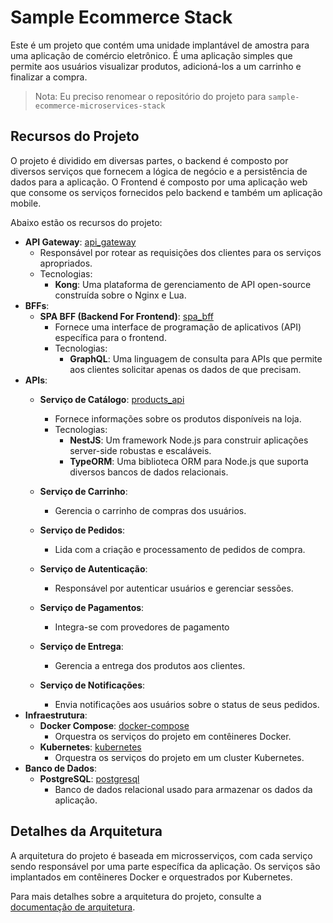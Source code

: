# Sample Ecommerce Stack

Este é um projeto que contém uma unidade implantável de amostra para uma aplicação de comércio eletrônico. É uma aplicação simples que permite aos usuários visualizar produtos, adicioná-los a um carrinho e finalizar a compra.

> Nota: Eu preciso renomear o repositório do projeto para `sample-ecommerce-microservices-stack`
## Recursos do Projeto

O projeto é dividido em diversas partes, o backend é composto por diversos serviços que fornecem a lógica de negócio e a persistência de dados para a aplicação.
O Frontend é composto por uma aplicação web que consome os serviços fornecidos pelo backend e também um aplicação mobile.

Abaixo estão os recursos do projeto:

 - **API Gateway**: [api_gateway](backend%2Fapi_gateway)
   - Responsável por rotear as requisições dos clientes para os serviços apropriados.
   - Tecnologias:
     - **Kong**: Uma plataforma de gerenciamento de API open-source construída sobre o Nginx e Lua.
 - **BFFs**:
   - **SPA BFF (Backend For Frontend)**: [spa_bff](backend%2Fbffs%2Fspa_bff)
     - Fornece uma interface de programação de aplicativos (API) específica para o frontend.
     - Tecnologias:
       - **GraphQL**: Uma linguagem de consulta para APIs que permite aos clientes solicitar apenas os dados de que precisam.
 - **APIs**:
   - **Serviço de Catálogo**: [products_api](backend%2Fapis%2Fproducts_api)
     - Fornece informações sobre os produtos disponíveis na loja.
     - Tecnologias:
       - **NestJS**: Um framework Node.js para construir aplicações server-side robustas e escaláveis.
       - **TypeORM**: Uma biblioteca ORM para Node.js que suporta diversos bancos de dados relacionais.
   
   - **Serviço de Carrinho**: 
     - Gerencia o carrinho de compras dos usuários.
   - **Serviço de Pedidos**: 
     - Lida com a criação e processamento de pedidos de compra.
   - **Serviço de Autenticação**: 
     - Responsável por autenticar usuários e gerenciar sessões.
   - **Serviço de Pagamentos**: 
     - Integra-se com provedores de pagamento
   - **Serviço de Entrega**: 
     - Gerencia a entrega dos produtos aos clientes.
   - **Serviço de Notificações**: 
     - Envia notificações aos usuários sobre o status de seus pedidos.
 - **Infraestrutura**:
   - **Docker Compose**: [docker-compose](infra%2Fdocker-compose)
     - Orquestra os serviços do projeto em contêineres Docker.
   - **Kubernetes**: [kubernetes](infra%2Fkubernetes)
     - Orquestra os serviços do projeto em um cluster Kubernetes.
 - **Banco de Dados**:
   - **PostgreSQL**: [postgresql](databases%2Fsql)
     - Banco de dados relacional usado para armazenar os dados da aplicação.
 
## Detalhes da Arquitetura

A arquitetura do projeto é baseada em microsserviços, com cada serviço sendo responsável por uma parte específica da aplicação. Os serviços são implantados em contêineres Docker e orquestrados por Kubernetes.

Para mais detalhes sobre a arquitetura do projeto, consulte a [documentação de arquitetura](architecture).
